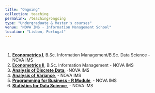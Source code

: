 ```yaml
---
title: "Ongoing"
collection: teaching
permalink: /teaching/ongoing
type: "Undergraduate & Master's courses"
venue: "NOVA IMS - Information Management School"
location: "Lisbon, Portugal"
---
```

<br>

1. [**Econometrics I**](https://damasiob.github.io/ongoing_courses/2019-econometrics-i), B.Sc. Information Management/B.Sc. Data Science - NOVA IMS
2. [**Econometrics II**](https://damasiob.github.io/ongoing_courses/2019-econometrics-ii), B.Sc. Information Management - NOVA IMS
3. [**Analysis of Discrete Data**](https://damasiob.github.io/ongoing_courses/2019-Analysis-of-discrete-data), -NOVA IMS
4. [**Analysis of Variance**](https://damasiob.github.io/ongoing_courses/2019-Analysis-of-Variance), - NOVA IMS
5. [**Programming for Business - R Module**](https://damasiob.github.io/ongoing_courses/2019-prog-business), - NOVA IMS
6. [**Statistics for Data Science**](https://damasiob.github.io/ongoing_courses/2019-Statistics-Data-Science), - NOVA IMS

